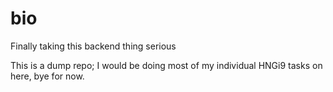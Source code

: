 # bio
Finally taking this backend thing serious

This is a dump repo; I would be doing most of my individual HNGi9 tasks on here, bye for now. 
